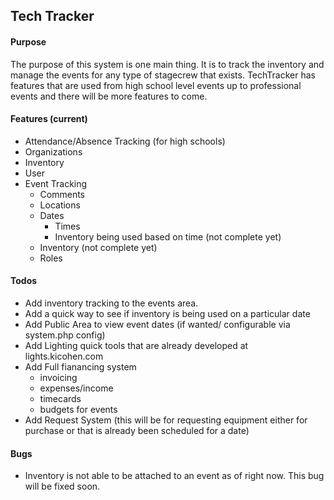 ## Tech Tracker

#### Purpose
The purpose of this system is one main thing. It is to track the inventory and manage the events for any type of stagecrew that exists. TechTracker has features that are used from high school level events up to professional events and there will be more features to come.

#### Features (current)
- Attendance/Absence Tracking (for high schools)
- Organizations
- Inventory
- User
- Event Tracking
  - Comments
  - Locations
  - Dates
    - Times
    - Inventory being used based on time (not complete yet)
  - Inventory (not complete yet)
  - Roles

#### Todos
- Add inventory tracking to the events area.
- Add a quick way to see if inventory is being used on a particular date
- Add Public Area to view event dates (if wanted/ configurable via system.php config)
- Add Lighting quick tools that are already developed at lights.kicohen.com
- Add Full fianancing system
  - invoicing
  - expenses/income
  - timecards
  - budgets for events
- Add Request System (this will be for requesting equipment either for purchase or that is already been scheduled for a date)


#### Bugs
- Inventory is not able to be attached to an event as of right now. This bug will be fixed soon. 
